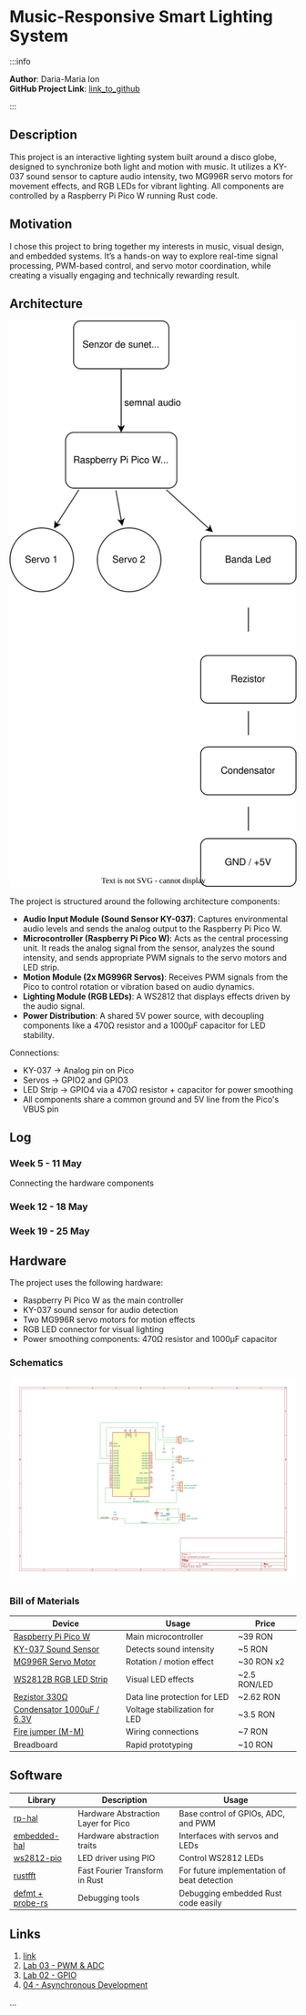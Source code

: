 # Music-Responsive Smart Lighting System

:::info 

**Author**: Daria-Maria Ion \
**GitHub Project Link**: [link_to_github](https://github.com/UPB-PMRust-Students/proiect-darimari21)


:::

## Description

This project is an interactive lighting system built around a disco globe, designed to synchronize both light and motion with music. It utilizes a KY-037 sound sensor to capture audio intensity, two MG996R servo motors for movement effects, and RGB LEDs for vibrant lighting. All components are controlled by a Raspberry Pi Pico W running Rust code.

## Motivation

I chose this project to bring together my interests in music, visual design, and embedded systems. It’s a hands-on way to explore real-time signal processing, PWM-based control, and servo motor coordination, while creating a visually engaging and technically rewarding result.


## Architecture 

![block](./architecture.svg)

The project is structured around the following architecture components:

- **Audio Input Module (Sound Sensor KY-037)**: Captures environmental audio levels and sends the analog output to the Raspberry Pi Pico W.
- **Microcontroller (Raspberry Pi Pico W)**: Acts as the central processing unit. It reads the analog signal from the sensor, analyzes the sound intensity, and sends appropriate PWM signals to the servo motors and LED strip.
- **Motion Module (2x MG996R Servos)**: Receives PWM signals from the Pico to control rotation or vibration based on audio dynamics.
- **Lighting Module (RGB LEDs)**: A WS2812 that displays effects driven by the audio signal.
- **Power Distribution**: A shared 5V power source, with decoupling components like a 470Ω resistor and a 1000µF capacitor for LED stability.

Connections:
- KY-037 → Analog pin on Pico 
- Servos → GPIO2 and GPIO3
- LED Strip → GPIO4 via a 470Ω resistor + capacitor for power smoothing
- All components share a common ground and 5V line from the Pico's VBUS pin

## Log

<!-- write your progress here every week -->

### Week 5 - 11 May
 Connecting the hardware components

### Week 12 - 18 May

### Week 19 - 25 May

## Hardware

The project uses the following hardware:
- Raspberry Pi Pico W as the main controller
- KY-037 sound sensor for audio detection
- Two MG996R servo motors for motion effects
- RGB LED connector for visual lighting
- Power smoothing components: 470Ω resistor and 1000µF capacitor


### Schematics

![kicad](./schematic.svg)

### Bill of Materials

<!-- Fill out this table with all the hardware components that you might need.

The format is 
```
| [Device](link://to/device) | This is used ... | [price](link://to/store) |

```

-->

| Device | Usage | Price |
|--------|--------|-------|
| [Raspberry Pi Pico W](https://www.optimusdigital.ro/ro/placi-raspberry-pi/13327-raspberry-pi-pico-2-w.html?search_query=pico&results=33) | Main microcontroller | ~39 RON |
| [KY-037 Sound Sensor](https://www.bitmi.ro/modul-senzor-sunet-cu-sensibilitate-ridicata-ky-037-10634.html) | Detects sound intensity | ~5 RON |
| [MG996R Servo Motor](https://sigmanortec.ro/servomotor-mg996r-180-13kg) | Rotation / motion effect | ~30 RON x2 |
| [WS2812B RGB LED Strip](https://ardushop.ro/ro/electronica/900-1193-leduri-rgb-la-banda-neopixels-ws2812b-pretul-este-pentru-un-led.html) | Visual LED effects | ~2.5 RON/LED |
| [Rezistor 330Ω](https://www.emag.ro/rezistor-tht-330-0-25-w-5-toleranta-galben-z000431/pd/D8DQLHYBM/) | Data line protection for LED | ~2.62 RON |
| [Condensator 1000μF / 6.3V](https://www.emag.ro/condensator-electrolitic-1000uf-6-3v-pentru-pc-135250/pd/DZ614KMBM/) | Voltage stabilization for LED | ~3.5 RON |
| [Fire jumper (M-M)](https://www.optimusdigital.ro/ro/fire-fire-mufate/881-set-fire-mama-mama-40p-15-cm.html) | Wiring connections | ~7 RON |
| Breadboard | Rapid prototyping | ~10 RON |

## Software

| Library | Description | Usage |
|---------|-------------|-------|
| [rp-hal](https://github.com/rp-rs/rp-hal) | Hardware Abstraction Layer for Pico | Base control of GPIOs, ADC, and PWM |
| [embedded-hal](https://github.com/rust-embedded/embedded-hal) | Hardware abstraction traits | Interfaces with servos and LEDs |
| [ws2812-pio](https://github.com/rp-rs/ws2812-pio) | LED driver using PIO | Control WS2812 LEDs |
| [rustfft](https://github.com/ejmahler/RustFFT) | Fast Fourier Transform in Rust | For future implementation of beat detection |
| [defmt + probe-rs](https://github.com/knurling-rs/defmt) | Debugging tools | Debugging embedded Rust code easily |

## Links

<!-- Add a few links that inspired you and that you think you will use for your project -->

1. [link](https://pmrust.pages.upb.ro/docs/fils_en/project/2024/catalin.barabas)
2. [Lab 03 - PWM & ADC](https://pmrust.pages.upb.ro/docs/acs_cc/lab/03)
3. [Lab 02 - GPIO](https://pmrust.pages.upb.ro/docs/acs_cc/lab/02)
4. [04 - Asynchronous Development](https://pmrust.pages.upb.ro/docs/acs_cc/lab/04)

...
